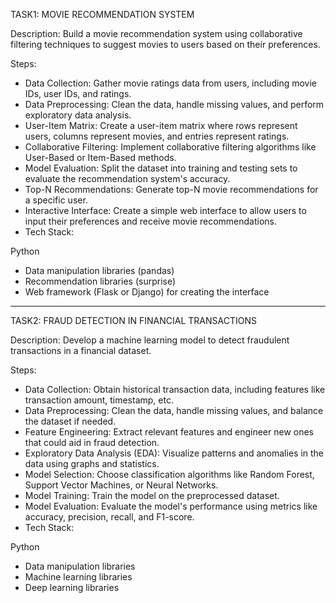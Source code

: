 TASK1: MOVIE RECOMMENDATION SYSTEM

Description: Build a movie recommendation system using collaborative filtering techniques to suggest movies to users based on their preferences.

Steps:

- Data Collection: Gather movie ratings data from users, including movie IDs, user IDs, and ratings.
- Data Preprocessing: Clean the data, handle missing values, and perform exploratory data analysis.
- User-Item Matrix: Create a user-item matrix where rows represent users, columns represent movies, and entries represent ratings.
- Collaborative Filtering: Implement collaborative filtering algorithms like User-Based or Item-Based methods.
- Model Evaluation: Split the dataset into training and testing sets to evaluate the recommendation system's accuracy.
- Top-N Recommendations: Generate top-N movie recommendations for a specific user.
- Interactive Interface: Create a simple web interface to allow users to input their preferences and receive movie recommendations.
- Tech Stack:

Python
- Data manipulation libraries (pandas)
- Recommendation libraries (surprise)
- Web framework (Flask or Django) for creating the interface

**********************************************************************************************************************************************

TASK2: FRAUD DETECTION IN FINANCIAL TRANSACTIONS

Description: Develop a machine learning model to detect fraudulent transactions in a financial dataset.

Steps:

- Data Collection: Obtain historical transaction data, including features like transaction amount, timestamp, etc.
- Data Preprocessing: Clean the data, handle missing values, and balance the dataset if needed.
- Feature Engineering: Extract relevant features and engineer new ones that could aid in fraud detection.
- Exploratory Data Analysis (EDA): Visualize patterns and anomalies in the data using graphs and statistics.
- Model Selection: Choose classification algorithms like Random Forest, Support Vector Machines, or Neural Networks.
- Model Training: Train the model on the preprocessed dataset.
- Model Evaluation: Evaluate the model's performance using metrics like accuracy, precision, recall, and F1-score.
- Tech Stack:

Python
- Data manipulation libraries 
- Machine learning libraries 
- Deep learning libraries 


